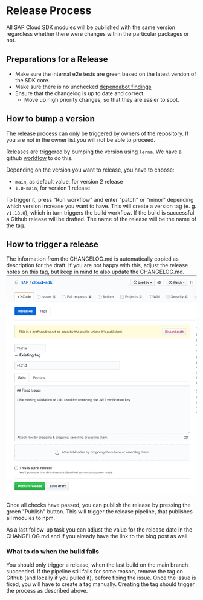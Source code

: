 # Release Process

All SAP Cloud SDK modules will be published with the same version regardless whether there were changes within the particular packages or not.

## Preparations for a Release

- Make sure the internal e2e tests are green based on the latest version of the SDK core.
- Make sure there is no unchecked [dependabot findings](https://github.com/SAP/cloud-sdk-js/security/dependabot)
- Ensure that the changelog is up to date and correct.
  - Move up high priority changes, so that they are easier to spot.

## How to bump a version

The release process can only be triggered by owners of the repository.
If you are not in the owner list you will not be able to proceed.

Releases are triggered by bumping the version using `lerna`.
We have a github [workflow](https://github.com/SAP/cloud-sdk-js/actions/workflows/bump.yml?query=workflow%3Abump) to do this.

Depending on the version you want to release, you have to choose:
- `main`, as default value, for version 2 release
- `1.0-main`, for version 1 release

To trigger it, press "Run workflow" and enter "patch" or "minor" depending which version increase you want to have.
This will create a version tag (e. g. `v1.18.0`), which in turn triggers the build workflow.
If the build is successful a Github release will be drafted.
The name of the release will be the name of the tag.

## How to trigger a release

The information from the CHANGELOG.md is automatically copied as description for the draft.
If you are not happy with this, adjust the release notes on this tag, but keep in mind to also update the CHANGELOG.md.
![Adjust release notes](../img/adjust-notes.png)

Once all checks have passed, you can publish the release by pressing the green "Publish" button.
This will trigger the release pipeline, that publishes all modules to npm.

As a last follow-up task you can adjust the value for the release date in the CHANGELOG.md and if you already have the link to the blog post as well.

### What to do when the build fails

You should only trigger a release, when the last build on the main branch succeeded.
If the pipeline still fails for some reason, remove the tag on Github (and locally if you pulled it), before fixing the issue.
Once the issue is fixed, you will have to create a tag manually.
Creating the tag should trigger the process as described above.
